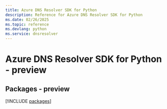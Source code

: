 ```yaml
---
title: Azure DNS Resolver SDK for Python
description: Reference for Azure DNS Resolver SDK for Python
ms.date: 02/26/2025
ms.topic: reference
ms.devlang: python
ms.service: dnsresolver
---
```

# Azure DNS Resolver SDK for Python - preview
## Packages - preview
[!INCLUDE [packages](dns-resolver-index.md)]